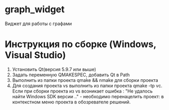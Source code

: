 # graph_widget
Виджет для работы с графами
# Инструкция по сборке (Windows, Visual Studio)
1) Установить Qt(версия 5.9.7 или выше)
2) Задать переменную QMAKESPEC, добавить Qt в Path
3) Выполнить из папки проекта qmake && nmake для сборки проекта
4) Для создания проекта vs выполнить из папки проекта qmake -tp vc. Если при сборки проекта из vs возникает ошибка : "Не удалось найти Windows SDK версии .." - необходимо перенацелить проект: в контекстном меню проекта в обозревателе решений.
